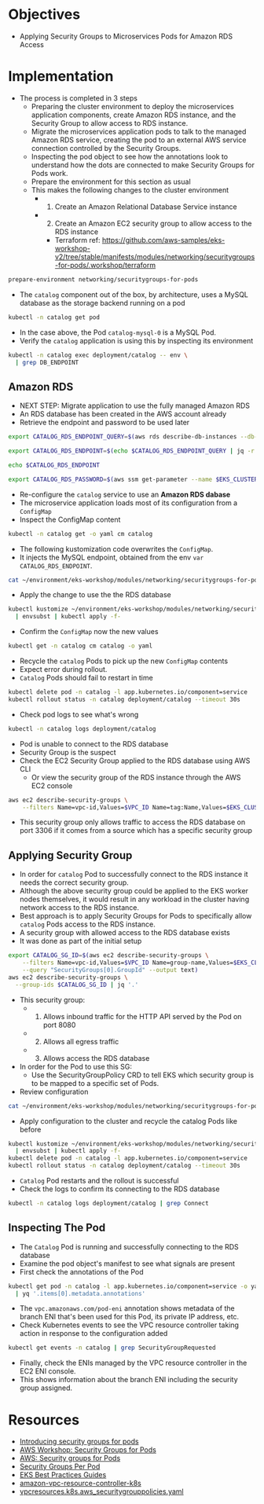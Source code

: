 # Objectives

- Applying Security Groups to Microservices Pods for Amazon RDS Access


# Implementation

- The process is completed in 3 steps
  - Preparing the cluster environment to deploy the microservices application components, create Amazon RDS instance, and the Security Group to allow access to RDS instance.
  - Migrate the microservices application pods to talk to the managed Amazon RDS service, creating the pod to an external AWS service connection controlled by the Security Groups.
  - Inspecting the pod object to see how the annotations look to understand how the dots are connected to make Security Groups for Pods work.
  - Prepare the environment for this section as usual
  - This makes the following changes to the cluster environment
    - 1. Create an Amazon Relational Database Service instance
    - 2. Create an Amazon EC2 security group to allow access to the RDS instance
      - Terraform ref: https://github.com/aws-samples/eks-workshop-v2/tree/stable/manifests/modules/networking/securitygroups-for-pods/.workshop/terraform

```bash
prepare-environment networking/securitygroups-for-pods
```

- The `catalog` component out of the box, by architecture, uses a MySQL database as the storage backend running on a pod

```bash
kubectl -n catalog get pod 
```

- In the case above, the Pod `catalog-mysql-0` is a MySQL Pod. 
- Verify the `catalog` application is using this by inspecting its environment

```bash
kubectl -n catalog exec deployment/catalog -- env \
  | grep DB_ENDPOINT
```

## Amazon RDS

- NEXT STEP: Migrate application to use the fully managed Amazon RDS 
- An RDS database has been created in the AWS account already
- Retrieve the endpoint and password to be used later

```bash
export CATALOG_RDS_ENDPOINT_QUERY=$(aws rds describe-db-instances --db-instance-identifier $EKS_CLUSTER_NAME-catalog --query 'DBInstances[0].Endpoint')

export CATALOG_RDS_ENDPOINT=$(echo $CATALOG_RDS_ENDPOINT_QUERY | jq -r '.Address+":"+(.Port|tostring)')

echo $CATALOG_RDS_ENDPOINT

export CATALOG_RDS_PASSWORD=$(aws ssm get-parameter --name $EKS_CLUSTER_NAME-catalog-db --region $AWS_REGION --query "Parameter.Value" --output text --with-decryption)
```

- Re-configure the `catalog` service to use an **Amazon RDS dabase**
- The microservice application loads most of its configuration from a `ConfigMap` 
- Inspect the ConfigMap content

```bash
kubectl -n catalog get -o yaml cm catalog
```

- The following kustomization code overwrites the `ConfigMap`.
- It injects the MySQL endpoint, obtained from the env `var CATALOG_RDS_ENDPOINT`.

```bash
cat ~/environment/eks-workshop/modules/networking/securitygroups-for-pods/rds/kustomization.yaml
```

- Apply the change to use the the RDS database

```bash
kubectl kustomize ~/environment/eks-workshop/modules/networking/securitygroups-for-pods/rds \
  | envsubst | kubectl apply -f-
```

- Confirm the `ConfigMap` now the new values

```bash
kubectl get -n catalog cm catalog -o yaml
```

- Recycle the `catalog` Pods to pick up the new `ConfigMap` contents
- Expect error during rollout. 
- `Catalog` Pods should fail to restart in time

```bash
kubectl delete pod -n catalog -l app.kubernetes.io/component=service
kubectl rollout status -n catalog deployment/catalog --timeout 30s
```

- Check pod logs to see what's wrong

```bash
kubectl -n catalog logs deployment/catalog
```

- Pod is unable to connect to the RDS database
- Security Group is the suspect
- Check the EC2 Security Group applied to the RDS database using AWS CLI 
  - Or view the security group of the RDS instance through the AWS EC2 console

```bash
aws ec2 describe-security-groups \
    --filters Name=vpc-id,Values=$VPC_ID Name=tag:Name,Values=$EKS_CLUSTER_NAME-catalog-rds | jq '.'
```

- This security group only allows traffic to access the RDS database on port 3306 if it comes from a source which has a specific security group

## Applying Security Group

- In order for `catalog` Pod to successfully connect to the RDS instance it needs the correct security group.
- Although the above security group could be applied to the EKS worker nodes themselves, it would result in any workload in the cluster having network access to the RDS instance.
- Best approach is to apply Security Groups for Pods to specifically allow `catalog` Pods access to the RDS instance.
- A security group with allowed access to the RDS database exists 
- It was done as part of the initial setup

```bash
export CATALOG_SG_ID=$(aws ec2 describe-security-groups \
    --filters Name=vpc-id,Values=$VPC_ID Name=group-name,Values=$EKS_CLUSTER_NAME-catalog \
    --query "SecurityGroups[0].GroupId" --output text)
aws ec2 describe-security-groups \
  --group-ids $CATALOG_SG_ID | jq '.'
```

- This security group:
  - 1. Allows inbound traffic for the HTTP API served by the Pod on port 8080
  - 2. Allows all egress traffic
  - 3. Allows access the RDS database
- In order for the Pod to use this SG:
  - Use the SecurityGroupPolicy CRD to tell EKS which security group is to be mapped to a specific set of Pods. 
- Review configuration

```bash
cat ~/environment/eks-workshop/modules/networking/securitygroups-for-pods/sg/policy.yaml
```

- Apply configuration to the cluster and recycle the catalog Pods like before

```bash
kubectl kustomize ~/environment/eks-workshop/modules/networking/securitygroups-for-pods/sg \
  | envsubst | kubectl apply -f-
kubectl delete pod -n catalog -l app.kubernetes.io/component=service
kubectl rollout status -n catalog deployment/catalog --timeout 30s
```

- `Catalog` Pod restarts and the rollout is successful
- Check the logs to confirm its connecting to the RDS database

```bash
kubectl -n catalog logs deployment/catalog | grep Connect
```

## Inspecting The Pod

- The `Catalog` Pod is running and successfully connecting to the RDS database
- Examine the pod object's manifest to see what signals are present
- First check the annotations of the Pod

```bash
kubectl get pod -n catalog -l app.kubernetes.io/component=service -o yaml \
  | yq '.items[0].metadata.annotations'
```

- The `vpc.amazonaws.com/pod-eni` annotation shows metadata of the branch ENI that's been used for this Pod, its private IP address, etc.
- Check Kubernetes events to see the VPC resource controller taking action in response to the configuration added

```bash
kubectl get events -n catalog | grep SecurityGroupRequested
```

- Finally, check the ENIs managed by the VPC resource controller in the EC2 ENI console.
- This shows information about the branch ENI including the security group assigned.







# Resources

- [Introducing security groups for pods](https://aws.amazon.com/blogs/containers/introducing-security-groups-for-pods/)
- [AWS Workshop: Security Groups for Pods](https://www.eksworkshop.com/docs/networking/vpc-cni/security-groups-for-pods/)
- [AWS: Security groups for Pods](https://docs.aws.amazon.com/eks/latest/userguide/security-groups-for-pods.html)
- [Security Groups Per Pod](https://aws.github.io/aws-eks-best-practices/networking/sgpp/)
- [EKS Best Practices Guides](https://aws.github.io/aws-eks-best-practices/)
- [amazon-vpc-resource-controller-k8s](https://github.com/aws/amazon-vpc-resource-controller-k8s)
- [vpcresources.k8s.aws_securitygrouppolicies.yaml](https://github.com/aws/amazon-vpc-resource-controller-k8s/blob/master/config/crd/bases/vpcresources.k8s.aws_securitygrouppolicies.yaml)
